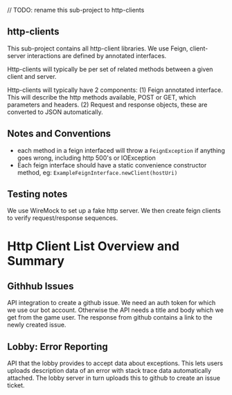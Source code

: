 // TODO: rename this sub-project to http-clients
## http-clients

This sub-project contains all http-client libraries.
We use Feign, client-server interactions are defined
by annotated interfaces.

Http-clients will typically be per set of related methods
between a given client and server.

Http-clients will typically have 2 components:
(1) Feign annotated interface. This will describe the http
methods available, POST or GET, which parameters and headers.
(2) Request and response objects, these are converted to
JSON automatically.

## Notes and Conventions

 - each method in a feign interfaced will throw a `FeignException` if anything
goes wrong, including http 500's or IOException
 - Each feign interface should have a static convenience constructor
 method, eg: `ExampleFeignInterface.newClient(hostUri)`

## Testing notes

We use WireMock to set up a fake http server. We then create feign clients
to verify request/response sequences.

# Http Client List Overview and Summary

## Githhub Issues

API integration to create a github issue. We need an auth token for which we use
our bot account. Otherwise the API needs a title and body which we get from
the game user. The response from github contains a link to the newly created
issue.

## Lobby: Error Reporting

API that the lobby provides to accept data about exceptions. This lets users
uploads description data of an error with stack trace data automatically attached.
The lobby server in turn uploads this to github to create an issue ticket.

